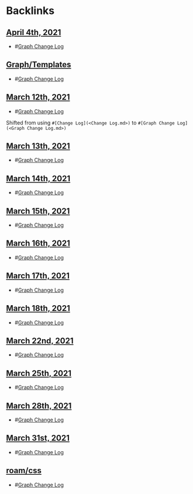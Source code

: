 
# Backlinks
## [April 4th, 2021](<April 4th, 2021.md>)
- #[Graph Change Log](<Graph Change Log.md>)

## [Graph/Templates](<Graph/Templates.md>)
- #[Graph Change Log](<Graph Change Log.md>)

## [March 12th, 2021](<March 12th, 2021.md>)
- #[Graph Change Log](<Graph Change Log.md>)

Shifted from using `#[Change Log](<Change Log.md>)` to `#[Graph Change Log](<Graph Change Log.md>)`

## [March 13th, 2021](<March 13th, 2021.md>)
- #[Graph Change Log](<Graph Change Log.md>)

## [March 14th, 2021](<March 14th, 2021.md>)
- #[Graph Change Log](<Graph Change Log.md>)

## [March 15th, 2021](<March 15th, 2021.md>)
- #[Graph Change Log](<Graph Change Log.md>)

## [March 16th, 2021](<March 16th, 2021.md>)
- #[Graph Change Log](<Graph Change Log.md>)

## [March 17th, 2021](<March 17th, 2021.md>)
- #[Graph Change Log](<Graph Change Log.md>)

## [March 18th, 2021](<March 18th, 2021.md>)
- #[Graph Change Log](<Graph Change Log.md>)

## [March 22nd, 2021](<March 22nd, 2021.md>)
- #[Graph Change Log](<Graph Change Log.md>)

## [March 25th, 2021](<March 25th, 2021.md>)
- #[Graph Change Log](<Graph Change Log.md>)

## [March 28th, 2021](<March 28th, 2021.md>)
- #[Graph Change Log](<Graph Change Log.md>)

## [March 31st, 2021](<March 31st, 2021.md>)
- #[Graph Change Log](<Graph Change Log.md>)

## [roam/css](<roam/css.md>)
- #[Graph Change Log](<Graph Change Log.md>)

